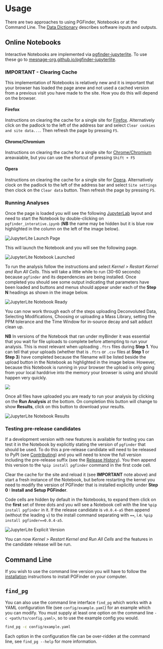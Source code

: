 # Usage

There are two approaches to using PGFinder, Notebooks or at the Command Line. The [Data Dictionary](data_dictionary.md)
describes software inputs and outputs.

## Online Notebooks

Interactive Notebooks are implemented via
[pgfinder-jupyterlite](https://github.com/Mesnage-Org/pgfinder-jupyterlite). To use these go to
[mesnage-org.github.io/pgfinder-jupyterlite](https://mesnage-org.github.io/pgfinder-jupyterlite/).

### IMPORTANT - Clearing Cache

This implementation of Notebooks is relatively new and it is important that your browser has loaded the
page anew and not used a cached version from a previous visit you have made to the site. How you do this will depend on
the browser.

#### Firefox

Instructions on clearing the cache for a single site for [Firefox](https://superuser.com/a/733154). Alternatively
click on the padlock to the left of the address bar and select `Clear cookies and site data...`. Then refresh the page
by pressing `F5`.


#### Chrome/Chromium

Instructions on clearing the cache for a single site for
[Chrome/Chromium](https://www.guidingtech.com/clear-chrome-cookies-cache-one-site-only/) areavaiable, but you can use
the shortcut of pressing `Shift + F5`

#### Opera

Instructions on clearing the cache for a single site for [Opera](https://forums.opera.com/post/229032). Alternatively
clock on the padlock to the left of the address bar and select `Site settings` then clock on the `Clear data`
button. Then refresh the page by pressing `F5`.


### Running Analyses

Once the page is loaded you will see the following [JupyterLab](https://jupyter.org/) layout and need to start the
Notebook by double-clicking on `pgfinder_interative.ipynb` (**NB** the name may be hidden but it is blue row highlighted
in the column on the left of the image below).


![JupyterLite Launch Page](img/jupyter_lite_front_page.png)

This will launch the Notebook and you will see the following page.

![JupyterLite Notebook Launched](img/jupyter_lite_pgfinder_notebook_launch.png)

To run the analysis follow the instructions and select _Kernel > Restart Kernel and Run All Cells_. This will take a
little while to run (30-60 seconds) because `pgfinder` and its dependencies are being installed. Once completed you
should see some output indicating that parameters have been loaded and buttons and menus should appear under each of the
**Step N** headings as shown in the image below.

![JupyterLite Notebook Ready](img/jupyter_lite_pgfinder_notebook_ready.png)

You can now work through each of the steps uploading Deconvoluted Data, Selecting Modifications, Choosing or uploading a
Mass Library, setting the PPM tolerance and the Time Window for in-source decay and salt adduct clean up.

**NB** In versions of the Notebook that ran under myBinder it was essential that you wait for file uploads to complete
before attempting to run your analysis. This is most relevant when uploading `.ftrs` files during **Step 1**. You can
tell that your uploads (whether that is `.ftrs` or `.csv` files at **Step 1** or **Step 3**) have completed because the
filename will be listed beside the upload button in the Notebook as highlighted in the image below. However, because
this Notebook is running in your browser the upload is only going from your local harddrive into the memory your browser
is using and should happen very quickly.

![](img/binder_upload.png)

Once all files have uploaded you are ready to run your analysis by clicking on the **Run Analysis** at the bottom. On
completion this button will change to show **Results**, click on this button to download your results.

![JupyterLite Notebook Results](img/jupyter_lite_pgfinder_notebook_results.png)

### Testing pre-release candidates

If a development version with new features is available for testing you can test it in the Notebook by explicitly
stating the version of `pgfinder` that should be used. To do this a pre-release candidate will need to be released to
PyPI (see [Contributing](contributing.md)) and you will need to know the full version including the pre-release
suffix (see the [Release History](https://pypi.org/project/pgfinder/#history)). You then append this version to the
`%pip install pgfinder` command in the first code cell.

Clear the cache for the site and reload it (see **IMPORTANT** note above) and start a fresh instance of the Notebook,
but before restarting the kernel you need to modify the version of PGFinder that is installed explicitly under **Step
0 : Install and Setup PGFinder**.

Code cells are hidden by default in the Notebooks, to expand them click on the **first** set of three dots and you will
see a Notebook cell with the line `%pip install pgfinder` in it. If the release candidate is `v0.0.4-a5` then append
(without the leading `v`) to the install command separating with `==`, i.e. `%pip install pgfinder==0.0.4-a5`.

![JupyterLite Explicit Version](img/jupyter_lite_pgfinder_notebook_explicit_version.png)

You can now  _Kernel > Restart Kernel and Run All Cells_ and the features in the candidate release will be run.


## Command Line

If you wish to use the command line version you will have to follow the [installation](installation.md) instructions to
install PGFinder on your computer.

## `find_pg`

You can also use the command line interface `find_pg` which works with a YAML configuration file (see
`config/example.yaml`) for an example which you can modify. You must supply at least one option on the command line `-c
<path/to/config.yaml>`, so to use the example config you would.

``` bash
find_pg -c config/example.yaml
```

Each option in the configuration file can be over-ridden at the command line, see `find_pg --help` for more
information.
